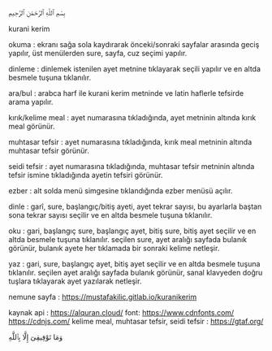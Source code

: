 
بِسْمِ ٱللَّهِ ٱلرَّحْمَٰنِ ٱلرَّحِيمِ

kurani kerim


okuma : ekranı sağa sola kaydırarak önceki/sonraki sayfalar arasında geciş yapılır, üst menülerden sure, sayfa, cuz seçimi yapılır.


dinleme : dinlemek istenilen ayet metnine tıklayarak seçili yapılır ve en altda besmele tuşuna tıklanılır.


ara/bul : arabca harf ile kurani kerim metninde  ve latin haflerle tefsirde arama yapılır.


kırık/kelime meal : ayet numarasına tıkladığında, ayet metninin altında kırık meal görünür.


muhtasar tefsir : ayet numarasına tıkladığında, kırık meal metninin altında muhtasar tefsir  görünür.


seidi tefsir : ayet numarasına tıkladığında, muhtasar tefsir  metninin altında tefsir ismine tıkladığında ayetin tefsiri görünür.


ezber : alt solda menü simgesine tıklandığında ezber menüsü açılır.


dinle : garî, sure, başlangıç/bitiş ayeti, ayet tekrar sayısı, bu ayarlarla baştan sona tekrar sayısı seçilir ve en altda besmele tuşuna tıklanılır.

oku : gari, başlangıç sure, başlangıç ayet, bitiş sure, bitiş ayet seçilir ve en altda besmele tuşuna tıklanılır. seçilen sure, ayet aralığı sayfada bulanık görünür, bulanık ayete her tıklamada bir sonraki kelime netleşir.

yaz : gari, sure, başlangıç ayet, bitiş ayet seçilir ve en altda besmele tuşuna tıklanılır. seçilen ayet aralığı sayfada bulanık görünür, sanal klavyeden doğru tuşlara tıklayarak ayet yazılarak netleşir.




nemune sayfa : https://mustafakilic.gitlab.io/kuranikerim



kaynak 
api : https://alquran.cloud/ 
font: https://www.cdnfonts.com/ https://cdnjs.com/ 
kelime meal, muhtasar tefsir, seidi tefsir : https://gtaf.org/

وَمَا تَوْفِيقِىٓ إِلَّا بِٱللَّهِ
